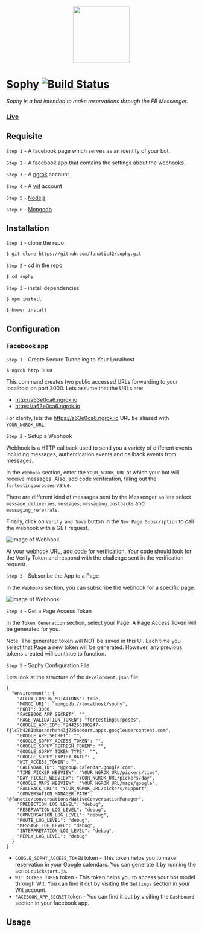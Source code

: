 ### <p align="center"><img width="150px" height="150px" src="https://scontent.fsof3-1.fna.fbcdn.net/v/t1.0-9/17553949_615473718638702_8401331221913396484_n.png?oh=38bf43137d3b173555ff3db4cc93e1a4&oe=59591393"></p>

# [Sophy](https://m.me/sophy.virtual.assistant) [![Build Status](https://travis-ci.com/fanatic42/sophy.svg?token=yiwT9utGSLvfkSnTbVXG&branch=master)](https://travis-ci.com/fanatic42/sophy)

*Sophy is a bot intended to make reservations through the FB Messenger.*

### [Live](https://m.me/sophy.virtual.assistant)


## Requisite

`Step 1` - A facebook page which serves as an identity of your bot. 

`Step 2` - A facebook app that contains the settings about the webhooks.

`Step 3` - A [ngrok](https://ngrok.com) account

`Step 4` - A [wit](https://wit.ai/) account

`Step 5` - [Nodejs](https://nodejs.org/en/)

`Step 6` - [Mongodb](https://www.mongodb.com/)

## Installation

`Step 1` - clone the repo
  
```bash
$ git clone https://github.com/fanatic42/sophy.git
```

`Step 2` - cd in the repo

```bash
$ cd sophy
```

`Step 3` - install dependencies

```bash
$ npm install 
```

```bash
$ bower install 
```

## Configuration

### Facebook app

`Step 1` - Create Secure Tunneling to Your Localhost

```bash
$ ngrok http 3000
```
This command creates two public accessed URLs forwarding to your localhost on port 3000. Lets assume that the URLs are:
- http://a63e0ca6.ngrok.io
- https://a63e0ca6.ngrok.io

For clarity, lets the https://a63e0ca6.ngrok.io URL be aliased with `YOUR_NGROK_URL`.

`Step 2` - Setup a Webhook

Webhook is a HTTP callback used to send you a variety of different events including messages, authentication events and callback events from messages. 

In the `Webhook` section, enter the `YOUR_NGROK_URL` at which your bot will receive messages. Also, add code verification, filling out the `fortestingpurposes` value.

There are different kind of messages sent by the Messenger so lets select `message_deliveries`, `messages`, `messaging_postbacks` and `messaging_referrals`.

Finally, click on `Verify and Save` button in the `New Page Subscription` to call the webhook with a GET request.

![Image of Webhook](https://scontent.fsof3-1.fna.fbcdn.net/v/t39.2365-6/13509161_1641776279476564_1943134593_n.png?oh=f47fd7125ebc77f5de9489d536e431f2&oe=596F73E3)

At your webhook URL, add code for verification. Your code should look for the Verify Token and respond with the challenge sent in the verification request. 

`Step 3` - Subscribe the App to a Page

In the `Webhooks` section, you can subscribe the webhook for a specific page.

![Image of Webhook](https://scontent.fsof3-1.fna.fbcdn.net/v/t39.2365-6/13503523_1380281451999079_606965217_n.png?oh=27144d208274773ad47513888374277a&oe=596D669C)

`Step 4` - Get a Page Access Token

In the `Token Generation` section, select your Page. A Page Access Token will be generated for you.

Note: The generated token will NOT be saved in this UI. Each time you select that Page a new token will be generated. However, any previous tokens created will continue to function.

`Step 5` - Sophy Configuration File

Lets look at the structure of the `development.json` file:

```
{
  "environment": {
    "ALLOW_CONFIG_MUTATIONS": true,
    "MONGO_URI": "mongodb://localhost/sophy",
    "PORT": 3000,
    "FACEBOOK_APP_SECRET": "",
    "PAGE_VALIDATION_TOKEN": "fortestingpurposes",
    "GOOGLE_APP_ID": "244265190247-fjlc7h4261bkusanrhah43j725nodorr.apps.googleusercontent.com",
    "GOOGLE_APP_SECRET": "",
    "GOOGLE_SOPHY_ACCESS_TOKEN": "",
    "GOOGLE_SOPHY_REFRESH_TOKEN": "",
    "GOOGLE_SOPHY_TOKEN_TYPE": "",
    "GOOGLE_SOPHY_EXPIRY_DATE": ,
    "WIT_ACCESS_TOKEN": "",
    "CALENDAR_ID": "@group.calendar.google.com",
    "TIME_PICKER_WEBVIEW": "YOUR_NGROK_URL/pickers/time",
    "DAY_PICKER_WEBVIEW": "YOUR_NGROK_URL/pickers/day",
    "GOOGLE_MAPS_WEBVIEW": "YOUR_NGROK_URL/maps/google",
    "FALLBACK_URL": "YOUR_NGROK_URL/pickers/support",
    "CONVERSATION_MANAGER_PATH": "@fanatic/conversations/NativeConversationManager",
    "PREDICTION_LOG_LEVEL": "debug",
    "RESERVATION_LOG_LEVEL": "debug",
    "CONVERSATION_LOG_LEVEL": "debug",
    "ROUTE_LOG_LEVEL": "debug",
    "MESSAGE_LOG_LEVEL": "debug",
    "INTERPRETATION_LOG_LEVEL": "debug",
    "REPLY_LOG_LEVEL": "debug"
  }
}
```
- `GOOGLE_SOPHY_ACCESS_TOKEN` token - This token helps you to make reservation in your Google calendars. You can generate it by running the script `quickstart.js`.
- `WIT_ACCESS_TOKEN` token - This token helps you to access your bot model through Wit. You can find it out by visiting the `Settings` section in your Wit account.
- `FACEBOOK_APP_SECRET` token - You can find it out by visiting the `Dashboard` section in your facebook app.

## Usage
